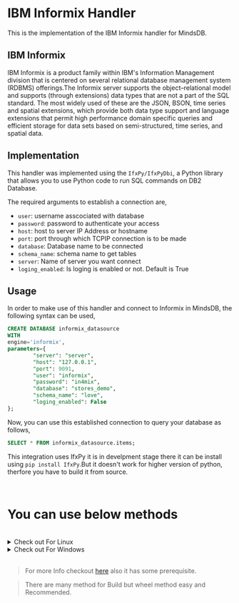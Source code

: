 # IBM Informix Handler

This is the implementation of the IBM Informix handler for MindsDB.

## IBM Informix
IBM Informix is a product family within IBM's Information Management division that is centered on several relational database management system (RDBMS) offerings.The Informix server supports the object–relational model and supports (through extensions) data types that are not a part of the SQL standard. The most widely used of these are the JSON, BSON, time series and spatial extensions, which provide both data type support and language extensions that permit high performance domain specific queries and efficient storage for data sets based on semi-structured, time series, and spatial data. 

## Implementation
This handler was implemented using the `IfxPy/IfxPyDbi`, a Python library that allows you to use Python code to run SQL commands on DB2 Database.

The required arguments to establish a connection are,
* `user`: username asscociated with database
* `password`: password to authenticate your access
* `host`: host to server IP Address or hostname
* `port`: port through which TCPIP connection is to be made
* `database`: Database name to be connected
* `schema_name`: schema name to get tables 
* `server`: Name of server you want connect
* `loging_enabled`: Is loging is enabled or not. Default is True

## Usage
In order to make use of this handler and connect to Informix in MindsDB, the following syntax can be used,
~~~~sql
CREATE DATABASE informix_datasource
WITH
engine='informix',
parameters={
        "server": "server",
        "host": "127.0.0.1",
        "port": 9091,
        "user": "informix",
        "password": "in4mix",
        "database": "stores_demo",
        "schema_name": "love",
        "loging_enabled": False
};
~~~~

Now, you can use this established connection to query your database as follows,
~~~~sql
SELECT * FROM informix_datasource.items;
~~~~


This integration uses IfxPy it is in develpment stage there it can be install using `pip install IfxPy`.But it doesn't work for higher version of python, therfore you have to build it from source.

<br>

# You can use below methods 
<br>



<details> 
  <summary> Check out For Linux </summary>

Below code download and extracts onedb-ODBC Driver use to make connection 


```bash

cd $HOME
mkdir Informix
cd Informix
mkdir -p home/informix/cli
wget https://hcl-onedb.github.io/odbc/OneDB-Linux64-ODBC-Driver.tar
sudo tar xvf  OneDB-Linux64-ODBC-Driver.tar -C ./home/informix/cli
rm OneDB-Linux64-ODBC-Driver.tar

```

* After running  above command you need to go in `.bashrc` file and add enviroment variable there

```bash
export INFORMIXDIR = $HOME/Informix/home/informix/cli/onedb-odbc-driver
export LD_LIBRARY_PATH=${INFORMIXDIR}/lib:${INFORMIXDIR}/lib/esql:${INFORMIXDIR}/lib/cli
```
* Now you are done with setting Enviroment variable.
* Running below command clone IfxPy repo , build a wheel and install it .

```bash

pip install wheel
mkdir Temp
cd Temp
git clone https://github.com/OpenInformix/IfxPy.git
cd IfxPy/IfxPy
python setup.py bdist_wheel
pip install --find-links=./dist IfxPy
cd ..
cd ..
cd ..
rm -rf Temp



```


</details>

<details> 
  <summary> Check out For Windows </summary>

> Run Below Given Commands in CMD

```cmd
 cd $HOME
mkdir Informix
cd Informix
mkdir  /home/informix/cli
wget https://hcl-onedb.github.io/odbc/OneDB-Win64-ODBC-Driver.zip
tar xvf  OneDB-Win64-ODBC-Driver.zip -C ./home/informix/cli
del OneDB-Win64-ODBC-Driver.zip
```

* Above code will Download, Extract OneDB ODBC zip file.
* You need to add THis To ENViroment Variable
* `set INFORMIXDIR=$HOME/Informix/home/informix/cli/onedb-odbc-driver`
* Add  **`%INFORMIXDIR%\bin to PATH`**

* Below code will clone, build and install wheel
```cmd
pip install wheel
mkdir Temp
cd Temp
git clone https://github.com/OpenInformix/IfxPy.git
cd IfxPy/IfxPy
python setup.py bdist_wheel
pip install --find-links=./dist IfxPy
cd ..
cd ..
cd ..
rmdir Temp
```
</details>

<br>

> For more Info checkout [here](https://github.com/OpenInformix/IfxPy) also it has some prerequisite.

> There are many method for Build but wheel method easy and Recommended.

